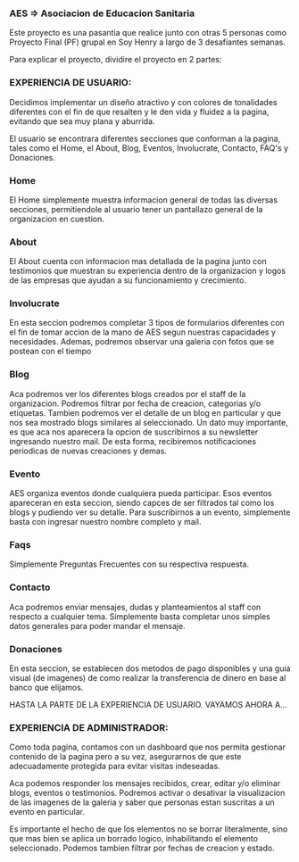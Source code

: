### AES => Asociacion de Educacion Sanitaria

Este proyecto es una pasantia que realice junto con otras 5 personas como Proyecto Final (PF) grupal en Soy Henry a largo de 3 desafiantes semanas.

Para explicar el proyecto, dividire el proyecto en 2 partes:

### EXPERIENCIA DE USUARIO:
Decidimos implementar un diseño atractivo y con colores de tonalidades diferentes con el fin de que resalten y le den vida y fluidez a la pagina, evitando que sea muy plana y aburrida.

El usuario se encontrara diferentes secciones que conforman a la pagina, tales como el Home, el About, Blog, Eventos, Involucrate, Contacto, FAQ's y Donaciones.

### Home
El Home simplemente muestra informacion general de todas las diversas secciones, permitiendole al usuario tener un pantallazo general de la organizacion en cuestion.

### About
El About cuenta con informacion mas detallada de la pagina junto con testimonios que muestran su experiencia dentro de la organizacion y logos de las empresas que ayudan a su funcionamiento y crecimiento.

### Involucrate
En esta seccion podremos completar 3 tipos de formularios diferentes con el fin de tomar accion de la mano de AES segun nuestras capacidades y necesidades. Ademas, podremos observar una galeria con fotos que se postean con el tiempo

### Blog
Aca podremos ver los diferentes blogs creados por el staff de la organizacion. Podremos filtrar por fecha de creacion, categorias y/o etiquetas. Tambien podremos ver el detalle de un blog en particular y que nos sea mostrado blogs similares al seleccionado. 
Un dato muy importante, es que aca nos aparecera la opcion de suscribirnos a su newsletter ingresando nuestro mail. De esta forma, recibiremos notificaciones periodicas de nuevas creaciones y demas.

### Evento
AES organiza eventos donde cualquiera pueda participar. Esos eventos apareceran en esta seccion, siendo capces de ser filtrados tal como los blogs y pudiendo ver su detalle. Para suscribirnos a un evento, simplemente basta con ingresar nuestro nombre completo y mail.

### Faqs
Simplemente Preguntas Frecuentes con su respectiva respuesta.

### Contacto
Aca podremos enviar mensajes, dudas y planteamientos al staff con respecto a cualquier tema. Simplemente basta completar unos simples datos generales para poder mandar el mensaje.

### Donaciones
En esta seccion, se establecen dos metodos de pago disponibles y una guia visual (de imagenes) de como realizar la transferencia de dinero en base al banco que elijamos.


HASTA LA PARTE DE LA EXPERIENCIA DE USUARIO. VAYAMOS AHORA A...

### EXPERIENCIA DE ADMINISTRADOR:
Como toda pagina, contamos con un dashboard que nos permita gestionar contenido de la pagina pero a su vez, asegurarnos de que este adecuadamente protegida para evitar visitas indeseadas.

Aca podemos responder los mensajes recibidos, crear, editar y/o eliminar blogs, eventos o testimonios. Podremos activar o desativar la visualizacion de las imagenes de la galeria y saber que personas estan suscritas a un evento en particular.

Es importante el hecho de que los elementos no se borrar literalmente, sino que mas bien se aplica un borrado logico, inhabilitando el elemento seleccionado. Podemos tambien filtrar por fechas de creacion y estado.



